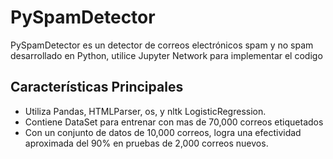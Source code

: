 # PySpamDetector

PySpamDetector es un detector de correos electrónicos spam y no spam desarrollado en Python, utilice Jupyter Network para implementar el codigo

## Características Principales
- Utiliza Pandas, HTMLParser, os, y nltk LogisticRegression.
- Contiene DataSet para entrenar con mas de 70,000 correos etiquetados
- Con un conjunto de datos de 10,000 correos, logra una efectividad aproximada del 90% en pruebas de 2,000 correos nuevos.
